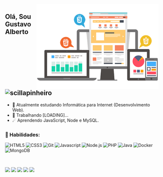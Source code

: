 <img src="front.png" min-width="400px" max-width="400px" width="400px" align="right" alt="Front-End">

 ## Olá, Sou Gustavo Alberto <img src="https://komarev.com/ghpvc/?username=gusalberto" alt="scillapinheiro" />

- 🔭 Atualmente estudando Informática para Internet (Desenvolvimento Web).
- 🌱 Trabalhando [LOADING]...
- ☄ Aprendendo JavaScript, Node e MySQL.

##
### 🚀 Habilidades:

![HTML5](https://img.shields.io/badge/html5-%23323330.svg?style=for-the-badge&logo=html5&logoColor=E34F26)
![CSS3](https://img.shields.io/badge/css3-%23323330.svg?style=for-the-badge&logo=css3&logoColor=1572B6)
![Git](https://img.shields.io/badge/git-%23323330.svg?style=for-the-badge&logo=git&logoColor=F05033)
![Javascript](https://img.shields.io/badge/JavaScript-323330?style=for-the-badge&logo=javascript&logoColor=F7DF1E)
![Node.js](https://img.shields.io/badge/Node.js-323330?style=for-the-badge&logo=nodedotjs&logoColor=339933)
![PHP](https://img.shields.io/badge/PHP-323330?style=for-the-badge&logo=php&logoColor=5E7DB0)
![Java](https://img.shields.io/badge/Java-323330?style=for-the-badge&logo=java&logoColor=F7DF1E)
![Docker](https://img.shields.io/badge/Docker-323330?style=for-the-badge&logo=docker&logoColor=2496ED)
![MongoDB](https://img.shields.io/badge/MongoDB-323330?style=for-the-badge&logo=MongoDB&logoColor=339933)

##
###

<div style="display: inline_block"><br> 
  <a href="https://www.gustavoalberto.com" target="_blank">
  <img src="https://img.shields.io/badge/-Portfolio-1C1C1C?style=for-the-badge&logo=appveyor&logoColor=00FFFF&"/></a> 
  <a href="https://www.linkedin.com/in/gustavo-alberto" alt="Linkedin">
  <img src="https://img.shields.io/badge/-Linkedin-1C1C1C?style=for-the-badge&logo=Linkedin&logoColor=00FFFF&link=https://br.linkedin.com/in/gustavo-alberto?trk=public_profile_samename-profile"/></a> 
  <a href="https://www.instagram.com/gustavopidous/" alt="Instagram">
  <img src="https://img.shields.io/badge/-Instagram-1C1C1C?style=for-the-badge&logo=Instagram&logoColor=00FFFF&link"/></a>
  <a href = "mailto:gustavoasouzasilva@gmail.com"><img src="https://img.shields.io/badge/-Gmail-%23333?style=for-the-badge&logo=gmail&logoColor=white" target="_blank"></a>
  <a href="https://api.whatsapp.com/send?phone=+5531983508338" target="_blank"><img src="https://img.shields.io/badge/WhatsApp-25D366?style=for-the-badge&logo=whatsapp&logoColor=white"></a>
</div>
